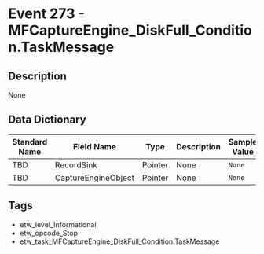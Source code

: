 # Event 273 - MFCaptureEngine_DiskFull_Condition.TaskMessage

## Description
None

## Data Dictionary
|Standard Name|Field Name|Type|Description|Sample Value|
|---|---|---|---|---|
|TBD|RecordSink|Pointer|None|`None`|
|TBD|CaptureEngineObject|Pointer|None|`None`|

## Tags
* etw_level_Informational
* etw_opcode_Stop
* etw_task_MFCaptureEngine_DiskFull_Condition.TaskMessage